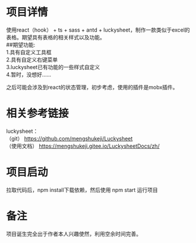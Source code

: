 # 项目详情
使用react（hook） + ts + sass + antd + luckysheet，制作一款类似于excel的表格。期望具有表格的相关样式以及功能。<br>
##期望功能:<br>
1.具有自定义工具框<br>
2.具有自定义右键菜单<br>
3.luckysheet已有功能的一些样式自定义<br>
4.暂时，没想好......

之后可能会涉及到react的状态管理，初步考虑，使用的插件是mobx插件。

# 相关参考链接
luckysheet：<br>
（git）
https://github.com/mengshukeji/Luckysheet<br>
（使用文档）
https://mengshukeji.gitee.io/LuckysheetDocs/zh/


# 项目启动
拉取代码后，npm install下载依赖，然后使用 npm start 运行项目

# 备注
项目诞生完全出于作者本人兴趣使然，利用空余时间完善。
